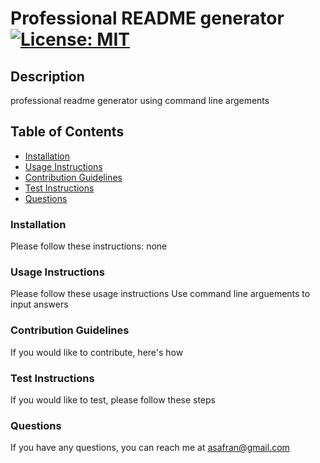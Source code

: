 
  
  # Professional README generator[![License: MIT](https://img.shields.io/badge/License-MIT-yellow.svg)](https://opensource.org/licenses/MIT)

  ## Description
  professional readme generator using command line argements
  

  ## Table of Contents
  * [Installation](#installation)
  * [Usage Instructions](#Usage-Instructions)
  * [Contribution Guidelines](#Contribution-Guidelines)
  * [Test Instructions](#Test-Instructions)
  * [Questions](#Questions)


  ### Installation

  Please follow these instructions:
  none

  ### Usage Instructions

  Please follow these usage instructions
  Use command line arguements to input answers

  ### Contribution Guidelines

  If you would like to contribute, here's how
  

  ### Test Instructions
  If you would like to test, please follow these steps
  

  ### Questions
  If you have any questions, you can reach me at
  asafran@gmail.com


  